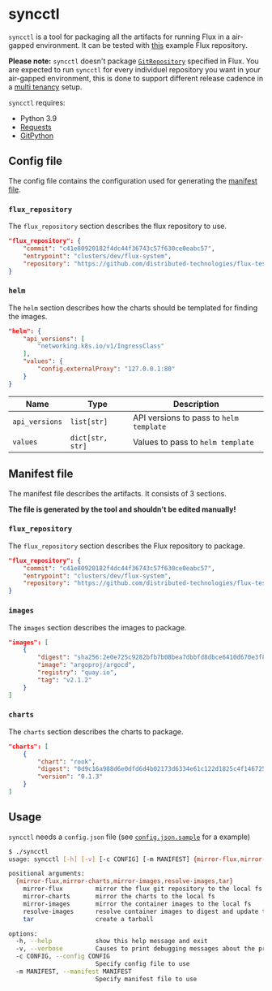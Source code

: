 # syncctl

`syncctl` is a tool for packaging all the artifacts for running Flux in a air-gapped environment. It can be tested with [this](https://github.com/distributed-technologies/flux-test/) example Flux repository.

**Please note:** `syncctl` doesn't package [`GitRepository`](https://fluxcd.io/docs/components/source/gitrepositories/) specified in Flux. You are expected to run `syncctl` for every individuel repository you want in your air-gapped environment, this is done to support different release cadence in a [multi tenancy](https://github.com/fluxcd/flux2-multi-tenancy) setup.

`syncctl` requires:
* Python 3.9
* [Requests](https://pypi.org/project/requests/)
* [GitPython](https://pypi.org/project/GitPython/)

## Config file

The config file contains the configuration used for generating the [manifest file](#manifest-file).

### `flux_repository`

The `flux_repository` section describes the flux repository to use.

```json
"flux_repository": {
    "commit": "c41e80920182f4dc44f36743c57f630ce0eabc57",
    "entrypoint": "clusters/dev/flux-system",
    "repository": "https://github.com/distributed-technologies/flux-test.git"
}
```

### `helm`

The `helm` section describes how the charts should be templated for finding the images.

```json
"helm": {
    "api_versions": [
        "networking.k8s.io/v1/IngressClass"
    ],
    "values": {
        "config.externalProxy": "127.0.0.1:80"
    }
}
```

| Name           | Type             | Description |
| -------------- | ---------------- | ----------- |
| `api_versions` | `list[str]`      | API versions to pass to `helm template` |
| `values`       | `dict[str, str]` | Values to pass to `helm template` |

## Manifest file

The manifest file describes the artifacts. It consists of 3 sections.

**The file is generated by the tool and shouldn't be edited manually!**

### `flux_repository`

The `flux_repository` section describes the Flux repository to package.

```json
"flux_repository": {
    "commit": "c41e80920182f4dc44f36743c57f630ce0eabc57",
    "entrypoint": "clusters/dev/flux-system",
    "repository": "https://github.com/distributed-technologies/flux-test.git"
}
```

### `images`

The `images` section describes the images to package.

```json
"images": [
    {
        "digest": "sha256:2e0e725c9282bfb7b08bea7dbbfd8dbce6410d670e3f8addd9b6540d818ad520",
        "image": "argoproj/argocd",
        "registry": "quay.io",
        "tag": "v2.1.2"
    }
]
```

### `charts`

The `charts` section describes the charts to package.

```json
"charts": [
    {
        "chart": "rook",
        "digest": "0d9c16a988d6e0dfd6d4b02173d6334e61c122d1825c4f1467253b418a93f1c9",
        "version": "0.1.3"
    }
]
```

## Usage

`syncctl` needs a `config.json` file (see [`config.json.sample`](config.json.sample) for a example)

```sh
$ ./syncctl
usage: syncctl [-h] [-v] [-c CONFIG] [-m MANIFEST] {mirror-flux,mirror-charts,mirror-images,resolve-images,tar} ...

positional arguments:
  {mirror-flux,mirror-charts,mirror-images,resolve-images,tar}
    mirror-flux         mirror the flux git repository to the local fs
    mirror-charts       mirror the charts to the local fs
    mirror-images       mirror the container images to the local fs
    resolve-images      resolve container images to digest and update the manifest file
    tar                 create a tarball

options:
  -h, --help            show this help message and exit
  -v, --verbose         Causes to print debugging messages about the progress
  -c CONFIG, --config CONFIG
                        Specify config file to use
  -m MANIFEST, --manifest MANIFEST
                        Specify manifest file to use
```
